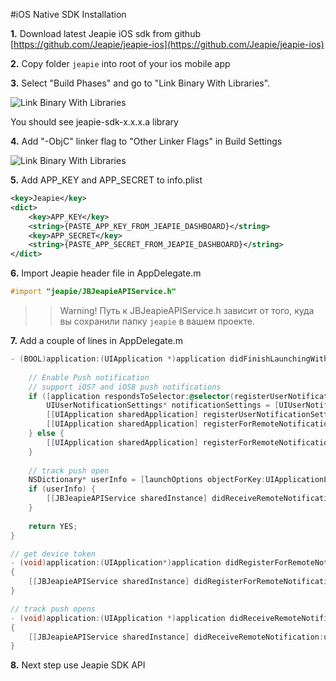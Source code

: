 #iOS Native SDK Installation

**1.** Download latest Jeapie iOS sdk from github
[https://github.com/Jeapie/jeapie-ios](https://github.com/Jeapie/jeapie-ios)

**2.** Copy folder `jeapie` into root of your ios mobile app

**3.** Select "Build Phases" and go to "Link Binary With Libraries".

![Link Binary With Libraries](/img/2015-08-06_1620.png)

You should see jeapie-sdk-x.x.x.a library

**4.** Add "-ObjC" linker flag to "Other Linker Flags" in Build Settings 

![Link Binary With Libraries](/img/2015-08-06_1625.png)

**5.** Add APP_KEY and APP_SECRET to info.plist

```xml
<key>Jeapie</key>
<dict>
    <key>APP_KEY</key>
    <string>{PASTE_APP_KEY_FROM_JEAPIE_DASHBOARD}</string>
    <key>APP_SECRET</key>
    <string>{PASTE_APP_SECRET_FROM_JEAPIE_DASHBOARD}</string>
</dict>
```

**6.** Import Jeapie header file in AppDelegate.m

```objective-c
#import "jeapie/JBJeapieAPIService.h"
```

>> Warning! Путь к JBJeapieAPIService.h зависит от того, куда вы сохранили папку `jeapie` в вашем проекте.

**7.** Add a couple of lines in AppDelegate.m

```objective-c
- (BOOL)application:(UIApplication *)application didFinishLaunchingWithOptions:(NSDictionary *)launchOptions { 
   
    // Enable Push notification   
    // support iOS7 and iOS8 push notifications
    if ([application respondsToSelector:@selector(registerUserNotificationSettings:)]) {
        UIUserNotificationSettings* notificationSettings = [UIUserNotificationSettings settingsForTypes:UIUserNotificationTypeAlert | UIUserNotificationTypeBadge | UIUserNotificationTypeSound categories:nil];
        [[UIApplication sharedApplication] registerUserNotificationSettings:notificationSettings];
        [[UIApplication sharedApplication] registerForRemoteNotifications];
    } else {
        [[UIApplication sharedApplication] registerForRemoteNotificationTypes: (UIRemoteNotificationTypeBadge | UIRemoteNotificationTypeSound | UIRemoteNotificationTypeAlert)];
    }
    
    // track push open
    NSDictionary* userInfo = [launchOptions objectForKey:UIApplicationLaunchOptionsRemoteNotificationKey];
    if (userInfo) {
        [[JBJeapieAPIService sharedInstance] didReceiveRemoteNotification:userInfo];
    }
    
    return YES;
}

// get device token
- (void)application:(UIApplication*)application didRegisterForRemoteNotificationsWithDeviceToken:(NSData*)deviceToken
{
    [[JBJeapieAPIService sharedInstance] didRegisterForRemoteNotificationsWithDeviceToken:deviceToken];
}

// track push opens
- (void)application:(UIApplication *)application didReceiveRemoteNotification:(NSDictionary *)userInfo
{
    [[JBJeapieAPIService sharedInstance] didReceiveRemoteNotification:userInfo];
}
```

**8.** Next step use Jeapie SDK API 